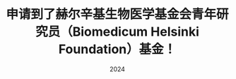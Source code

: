 ---
layout: post
title: "申请到了赫尔辛基生物医学基金会青年研究员（Biomedicum Helsinki Foundation）基金！"
date: 2024
categories: life
location: "Helsinki, Finland"
excerpt: "我申请到了为期一年的Biomedicum Helsinki Foundation的青年研究员资金以继续支持我的完成博士研究。"
---